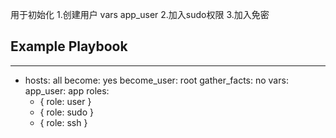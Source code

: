 用于初始化
1.创建用户 vars app_user
2.加入sudo权限
3.加入免密






## Example Playbook


 ---
 - hosts: all
   become: yes
   become_user: root
   gather_facts: no
   vars:
     app_user: app
   roles:
     - { role: user }
     - { role: sudo }
     - { role: ssh }
